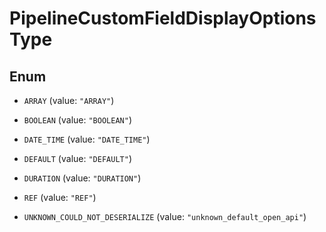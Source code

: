 

# PipelineCustomFieldDisplayOptionsType

## Enum


* `ARRAY` (value: `"ARRAY"`)

* `BOOLEAN` (value: `"BOOLEAN"`)

* `DATE_TIME` (value: `"DATE_TIME"`)

* `DEFAULT` (value: `"DEFAULT"`)

* `DURATION` (value: `"DURATION"`)

* `REF` (value: `"REF"`)

* `UNKNOWN_COULD_NOT_DESERIALIZE` (value: `"unknown_default_open_api"`)


